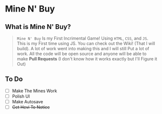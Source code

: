 # Mine N' Buy

## What is Mine N' Buy?
> `Mine N' Buy` Is my First Incrimental Game!
> Using `HTML`, `CSS`, and `JS`.
This is my First time using JS.
You can check out the Wiki! (That I will build).
A lot of work went into making this and I will still Put a lot of work.
All the code will be open source and anyone will be able to make **Pull Requests** (I don't know how it works exactly but I'll Figure it Out)

## To Do
- [ ] Make The Mines Work
- [ ] Polish UI
- [ ] Make Autosave
- [ ] ~~Get Hevi To Notice~~
